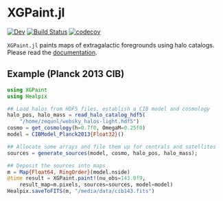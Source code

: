 # XGPaint.jl

<!-- [![Stable](https://img.shields.io/badge/docs-stable-blue.svg)](https://xzackli.github.io/XGPaint.jl/stable) -->
[![Dev](https://img.shields.io/badge/docs-dev-blue.svg)](https://xzackli.github.io/XGPaint.jl/dev)
[![Build Status](https://github.com/xzackli/XGPaint.jl/workflows/CI/badge.svg)](https://github.com/xzackli/XGPaint.jl/actions)
[![codecov](https://codecov.io/gh/xzackli/XGPaint.jl/branch/master/graph/badge.svg)](https://codecov.io/gh/xzackli/XGPaint.jl)
<!-- [![Coveralls](https://coveralls.io/repos/github/xzackli/XGPaint.jl/badge.svg?branch=master)](https://coveralls.io/github/xzackli/XGPaint.jl?branch=master) -->


`XGPaint.jl` paints maps of extragalactic foregrounds using halo catalogs. Please read the [documentation](https://xzackli.github.io/XGPaint.jl/dev).

## Example (Planck 2013 CIB)

```julia
using XGPaint
using Healpix

## Load halos from HDF5 files, establish a CIB model and cosmology
halo_pos, halo_mass = read_halo_catalog_hdf5(
    "/home/zequnl/websky_halos-light.hdf5")
cosmo = get_cosmology(h=0.7f0, OmegaM=0.25f0)
model = CIBModel_Planck2013{Float32}()

## Allocate some arrays and file them up for centrals and satellites
sources = generate_sources(model, cosmo, halo_pos, halo_mass);

## Deposit the sources into maps
m = Map{Float64, RingOrder}(model.nside)
@time result = XGPaint.paint!(nu_obs=143.0f9,
    result_map=m.pixels, sources=sources, model=model)
Healpix.saveToFITS(m, "/media/data/cib143.fits")
```
